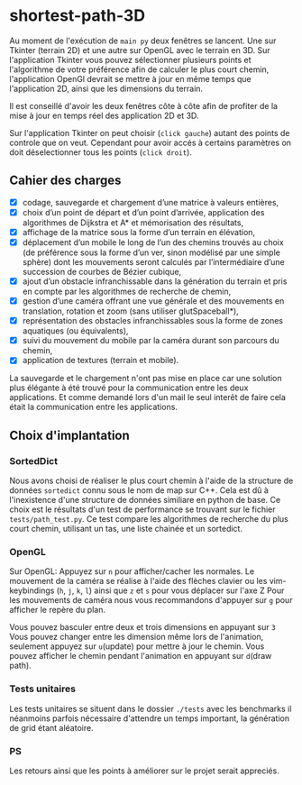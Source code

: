 # shortest-path-3D
Au moment de l'exécution de ``main py`` deux fenêtres se lancent. Une sur Tkinter (terrain 2D)
et une autre sur OpenGL avec le terrain en 3D.
Sur l'application Tkinter vous pouvez sélectionner plusieurs points et l'algorithme
de votre préférence afin de calculer le plus court chemin, l'application OpenGl
devrait se mettre à jour en même temps que l'application 2D, ainsi que les
dimensions du terrain.


Il est conseillé d'avoir les deux fenêtres côte à côte afin de profiter de la
mise à jour en temps réel des application 2D et 3D.


Sur l'application Tkinter on peut choisir (`click gauche`) autant des points de controle que on veut. Cependant pour avoir accés à certains paramètres on doit déselectionner tous les points (`click droit`).

## Cahier des charges
- [x] codage, sauvegarde et chargement d’une matrice à valeurs entières, 
- [x] choix d’un point de départ et d’un point d’arrivée, application des algorithmes de Dijkstra et A* et mémorisation des résultats,
- [x] affichage de la matrice sous la forme d’un terrain en élévation,
- [x] déplacement d’un mobile le long de l’un des chemins trouvés au choix (de préférence sous la forme d’un ver, sinon modélisé par une simple sphère) dont les mouvements seront calculés par l’intermédiaire d’une succession de courbes de Bézier cubique,
- [x] ajout d’un obstacle infranchissable dans la génération du terrain et pris en compte par les algorithmes de recherche de chemin,
- [x] gestion d’une caméra offrant une vue générale et des mouvements en translation, rotation et zoom (sans utiliser glutSpaceball*),
- [x] représentation des obstacles infranchissables sous la forme de zones aquatiques (ou équivalents),
- [x] suivi du mouvement du mobile par la caméra durant son parcours du chemin,
- [x] application de textures (terrain et mobile).

La sauvegarde et le chargement n'ont pas mise en place car une solution plus 
élégante à été trouvé pour la communication entre les deux applications.
Et comme demandé lors d'un mail le seul interêt de faire cela était la 
communication entre les applications.

## Choix d'implantation
### SortedDict
Nous avons choisi de réaliser le plus court chemin à l'aide de la structure de données `sortedict` connu
sous le nom de map sur C++. Cela est dû à l'inexistence d'une structure de 
données similiare en python de base.
Ce choix est le résultats d'un test de performance se trouvant sur le fichier `tests/path_test.py`. Ce test
compare les algorithmes de recherche du plus court chemin, utilisant un tas,
une liste chainée et un sortedict.

### OpenGL
Sur OpenGL:
Appuyez sur `n` pour afficher/cacher les normales.
Le mouvement de la caméra se réalise à l'aide des flèches clavier ou les
vim-keybindings (`h`, `j`, `k`, `l`)
ainsi que `z` et `s` pour vous déplacer sur l'axe Z 
Pour les mouvements de caméra nous vous recommandons d'appuyer sur `g` pour afficher
le repère du plan.

Vous pouvez basculer entre deux et trois dimensions en appuyant sur `3`
Vous pouvez changer entre les dimension même lors de l'animation, 
seulement appuyez sur `u`(update) pour mettre à jour le chemin.
Vous pouvez afficher le chemin pendant l'animation en appuyant sur `d`(draw path).

### Tests unitaires
Les tests unitaires se situent dans le dossier `./tests` avec les benchmarks il
néanmoins parfois nécessaire d'attendre un temps important, la génération de
grid étant aléatoire.

### PS
Les retours ainsi que les points à améliorer sur le projet serait appreciés.


